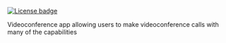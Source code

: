 [![License badge](https://img.shields.io/badge/license-Apache2-orange.svg)](http://www.apache.org/licenses/LICENSE-2.0)

Videoconference app allowing users to make videoconference calls with many of the capabilities